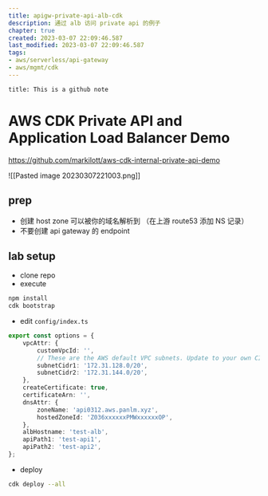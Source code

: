```yaml
---
title: apigw-private-api-alb-cdk
description: 通过 alb 访问 private api 的例子
chapter: true
created: 2023-03-07 22:09:46.587
last_modified: 2023-03-07 22:09:46.587
tags: 
- aws/serverless/api-gateway 
- aws/mgmt/cdk 
---
```

```ad-attention
title: This is a github note

```
# AWS CDK Private API and Application Load Balancer Demo

https://github.com/markilott/aws-cdk-internal-private-api-demo

![[Pasted image 20230307221003.png]]

## prep
- 创建 host zone 可以被你的域名解析到 （在上游 route53 添加 NS 记录）
- 不要创建 api gateway 的 endpoint

## lab setup
- clone repo
- execute
```sh
npm install
cdk bootstrap
```

- edit `config/index.ts`
```ts
export const options = {
    vpcAttr: {
        customVpcId: '',
        // These are the AWS default VPC subnets. Update to your own CIDR's if using a custom VPC
        subnetCidr1: '172.31.128.0/20',
        subnetCidr2: '172.31.144.0/20',
    },
    createCertificate: true,
    certificateArn: '',
    dnsAttr: {
        zoneName: 'api0312.aws.panlm.xyz',
        hostedZoneId: 'Z036xxxxxxPMWxxxxxxOP',
    },
    albHostname: 'test-alb',
    apiPath1: 'test-api1',
    apiPath2: 'test-api2',
};
```

- deploy
```sh
cdk deploy --all
```





